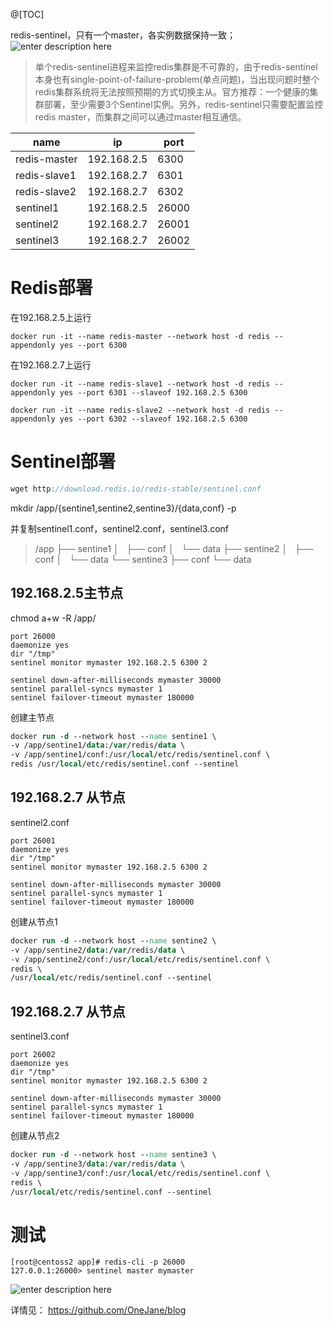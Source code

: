 @[TOC]

redis-sentinel，只有一个master，各实例数据保持一致；
![enter description here](https://www.github.com/OneJane/blog/raw/master/小书匠/1563845335877.png)
> 单个redis-sentinel进程来监控redis集群是不可靠的，由于redis-sentinel本身也有single-point-of-failure-problem(单点问题)，当出现问题时整个redis集群系统将无法按照预期的方式切换主从。官方推荐：一个健康的集群部署，至少需要3个Sentinel实例。另外，redis-sentinel只需要配置监控redis master，而集群之间可以通过master相互通信。


|  name   |   ip  |   port  |
| --- | --- | --- |
|  redis-master   |   192.168.2.5 |   6300  |
|   redis-slave1  |   192.168.2.7  |  6301   |
|   redis-slave2  |  192.168.2.7   |    6302 |
|   sentinel1  |   192.168.2.5 |   26000  |
|   sentinel2  |   192.168.2.7  |  26001   |
|   sentinel3  |  192.168.2.7   |   26002  |

# Redis部署
在192.168.2.5上运行

``` dsconfig
docker run -it --name redis-master --network host -d redis --appendonly yes --port 6300
```

在192.168.2.7上运行

``` lsl
docker run -it --name redis-slave1 --network host -d redis --appendonly yes --port 6301 --slaveof 192.168.2.5 6300

docker run -it --name redis-slave2 --network host -d redis --appendonly yes --port 6302 --slaveof 192.168.2.5 6300
```
# Sentinel部署

``` groovy
wget http://download.redis.io/redis-stable/sentinel.conf
```
mkdir /app/{sentine1,sentine2,sentine3}/{data,conf} -p

并复制sentinel1.conf，sentinel2.conf，sentinel3.conf

> /app
├── sentine1
│   ├── conf
│   └── data
├── sentine2
│   ├── conf
│   └── data
└── sentine3
    ├── conf
    └── data
		  
## 192.168.2.5主节点

chmod a+w -R /app/
``` 
port 26000
daemonize yes
dir "/tmp"
sentinel monitor mymaster 192.168.2.5 6300 2

sentinel down-after-milliseconds mymaster 30000
sentinel parallel-syncs mymaster 1
sentinel failover-timeout mymaster 180000
```
创建主节点

``` stata
docker run -d --network host --name sentine1 \
-v /app/sentine1/data:/var/redis/data \
-v /app/sentine1/conf:/usr/local/etc/redis/sentinel.conf \
redis /usr/local/etc/redis/sentinel.conf --sentinel
```

## 192.168.2.7 从节点

sentinel2.conf 
``` 
port 26001
daemonize yes
dir "/tmp"
sentinel monitor mymaster 192.168.2.5 6300 2

sentinel down-after-milliseconds mymaster 30000
sentinel parallel-syncs mymaster 1
sentinel failover-timeout mymaster 180000
```

创建从节点1
``` stata
docker run -d --network host --name sentine2 \
-v /app/sentine2/data:/var/redis/data \
-v /app/sentine2/conf:/usr/local/etc/redis/sentinel.conf \
redis \ 
/usr/local/etc/redis/sentinel.conf --sentinel
```
## 192.168.2.7 从节点

sentinel3.conf 
``` 
port 26002
daemonize yes
dir "/tmp"
sentinel monitor mymaster 192.168.2.5 6300 2

sentinel down-after-milliseconds mymaster 30000
sentinel parallel-syncs mymaster 1
sentinel failover-timeout mymaster 180000
```
创建从节点2
``` stata
docker run -d --network host --name sentine3 \
-v /app/sentine3/data:/var/redis/data \
-v /app/sentine3/conf:/usr/local/etc/redis/sentinel.conf \
redis \ 
/usr/local/etc/redis/sentinel.conf --sentinel
```
# 测试

``` 
[root@centoss2 app]# redis-cli -p 26000
127.0.0.1:26000> sentinel master mymaster
```

![enter description here](https://www.github.com/OneJane/blog/raw/master/小书匠/1563846494036.png)




详情见：
https://github.com/OneJane/blog
